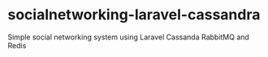 # socialnetworking-laravel-cassandra
Simple social networking system using Laravel Cassanda RabbitMQ and Redis
